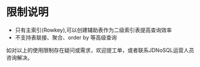 # 限制说明

* 只有主索引(Rowkey),可以创建辅助表作为二级索引表提高查询效率
* 不支持表联接、聚合、order by 等高级查询

如对以上的使用限制存在疑问或需求，欢迎提工单，或者联系JDNoSQL运营人员咨询解决。
